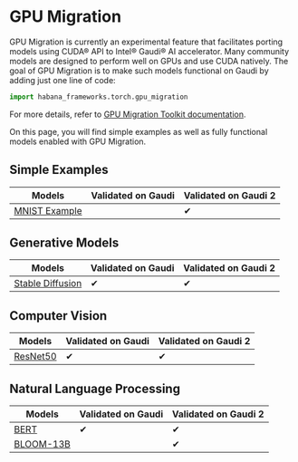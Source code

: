 # GPU Migration
GPU Migration is currently an experimental feature that facilitates porting models using CUDA® API to Intel® Gaudi® AI accelerator.
Many community models are designed to perform well on GPUs and use CUDA natively.
The goal of GPU Migration is to make such models functional on Gaudi by adding just one line of code:

```python
import habana_frameworks.torch.gpu_migration
```

For more details, refer to [GPU Migration Toolkit documentation](https://docs.habana.ai/en/latest/PyTorch/PyTorch_Model_Porting/GPU_Migration_Toolkit/GPU_Migration_Toolkit.html).

On this page, you will find simple examples as well as fully functional models enabled with GPU Migration.

## Simple Examples
| Models  | Validated on Gaudi | Validated on Gaudi 2 |
| ------- | ----- | ------ |
| [MNIST Example](simple_examples/mnist) | | ✔ |

## Generative Models
| Models  | Validated on Gaudi | Validated on Gaudi 2 |
| ------- | ----- | ------ |
| [Stable Diffusion](generative_models/stable-diffusion) | ✔ | ✔ |

## Computer Vision
| Models  | Validated on Gaudi | Validated on Gaudi 2 |
| ------- | ----- | ------ |
| [ResNet50](computer_vision/classification/torchvision) | ✔ | ✔ |

## Natural Language Processing
| Models  | Validated on Gaudi | Validated on Gaudi 2 |
| ------- | ----- | ------ |
| [BERT](nlp/bert/) | ✔ | ✔ |
| [BLOOM-13B](nlp/DeepSpeedExamples/Megatron-DeepSpeed/) |   | ✔ |